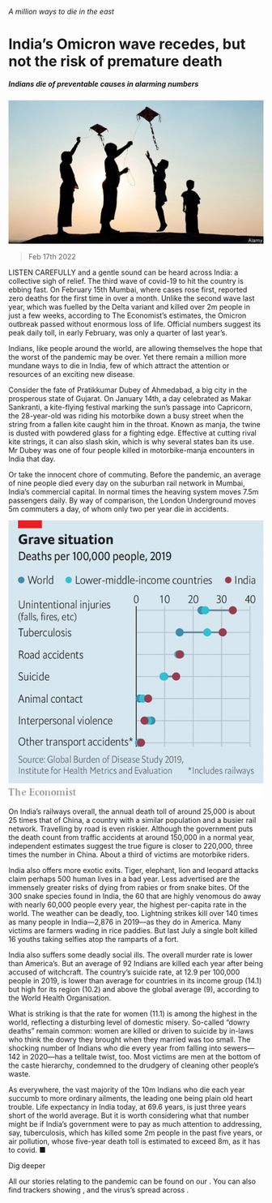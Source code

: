 ###### A million ways to die in the east

# India’s Omicron wave recedes, but not the risk of premature death 

##### Indians die of preventable causes in alarming numbers 

![image](images/20220219_asp503.jpg) 

> Feb 17th 2022 

LISTEN CAREFULLY and a gentle sound can be heard across India: a collective sigh of relief. The third wave of covid-19 to hit the country is ebbing fast. On February 15th Mumbai, where cases rose first, reported zero deaths for the first time in over a month. Unlike the second wave last year, which was fuelled by the Delta variant and killed over 2m people in just a few weeks, according to The Economist’s estimates, the Omicron outbreak passed without enormous loss of life. Official numbers suggest its peak daily toll, in early February, was only a quarter of last year’s.

Indians, like people around the world, are allowing themselves the hope that the worst of the pandemic may be over. Yet there remain a million more mundane ways to die in India, few of which attract the attention or resources of an exciting new disease.


Consider the fate of Pratikkumar Dubey of Ahmedabad, a big city in the prosperous state of Gujarat. On January 14th, a day celebrated as Makar Sankranti, a kite-flying festival marking the sun’s passage into Capricorn, the 28-year-old was riding his motorbike down a busy street when the string from a fallen kite caught him in the throat. Known as manja, the twine is dusted with powdered glass for a fighting edge. Effective at cutting rival kite strings, it can also slash skin, which is why several states ban its use. Mr Dubey was one of four people killed in motorbike-manja encounters in India that day.

Or take the innocent chore of commuting. Before the pandemic, an average of nine people died every day on the suburban rail network in Mumbai, India’s commercial capital. In normal times the heaving system moves 7.5m passengers daily. By way of comparison, the London Underground moves 5m commuters a day, of whom only two per year die in accidents.

![image](images/20220219_ASC334.png) 


On India’s railways overall, the annual death toll of around 25,000 is about 25 times that of China, a country with a similar population and a busier rail network. Travelling by road is even riskier. Although the government puts the death count from traffic accidents at around 150,000 in a normal year, independent estimates suggest the true figure is closer to 220,000, three times the number in China. About a third of victims are motorbike riders.

India also offers more exotic exits. Tiger, elephant, lion and leopard attacks claim perhaps 500 human lives in a bad year. Less advertised are the immensely greater risks of dying from rabies or from snake bites. Of the 300 snake species found in India, the 60 that are highly venomous do away with nearly 60,000 people every year, the highest per-capita rate in the world. The weather can be deadly, too. Lightning strikes kill over 140 times as many people in India—2,876 in 2019—as they do in America. Many victims are farmers wading in rice paddies. But last July a single bolt killed 16 youths taking selfies atop the ramparts of a fort.

India also suffers some deadly social ills. The overall murder rate is lower than America’s. But an average of 92 Indians are killed each year after being accused of witchcraft. The country’s suicide rate, at 12.9 per 100,000 people in 2019, is lower than average for countries in its income group (14.1) but high for its region (10.2) and above the global average (9), according to the World Health Organisation.

What is striking is that the rate for women (11.1) is among the highest in the world, reflecting a disturbing level of domestic misery. So-called “dowry deaths” remain common: women are killed or driven to suicide by in-laws who think the dowry they brought when they married was too small. The shocking number of Indians who die every year from falling into sewers—142 in 2020—has a telltale twist, too. Most victims are men at the bottom of the caste hierarchy, condemned to the drudgery of cleaning other people’s waste.

As everywhere, the vast majority of the 10m Indians who die each year succumb to more ordinary ailments, the leading one being plain old heart trouble. Life expectancy in India today, at 69.6 years, is just three years short of the world average. But it is worth considering what that number might be if India’s government were to pay as much attention to addressing, say, tuberculosis, which has killed some 2m people in the past five years, or air pollution, whose five-year death toll is estimated to exceed 8m, as it has to covid. ■

Dig deeper

All our stories relating to the pandemic can be found on our . You can also find trackers showing ,  and the virus’s spread across .


